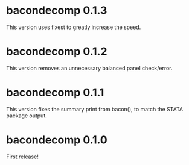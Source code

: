 # bacondecomp 0.1.3
This version uses fixest to greatly increase the speed.

# bacondecomp 0.1.2
This version removes an unnecessary balanced panel check/error.

# bacondecomp 0.1.1
This version fixes the summary print from bacon(), to match the STATA package output.

# bacondecomp 0.1.0
First release!

